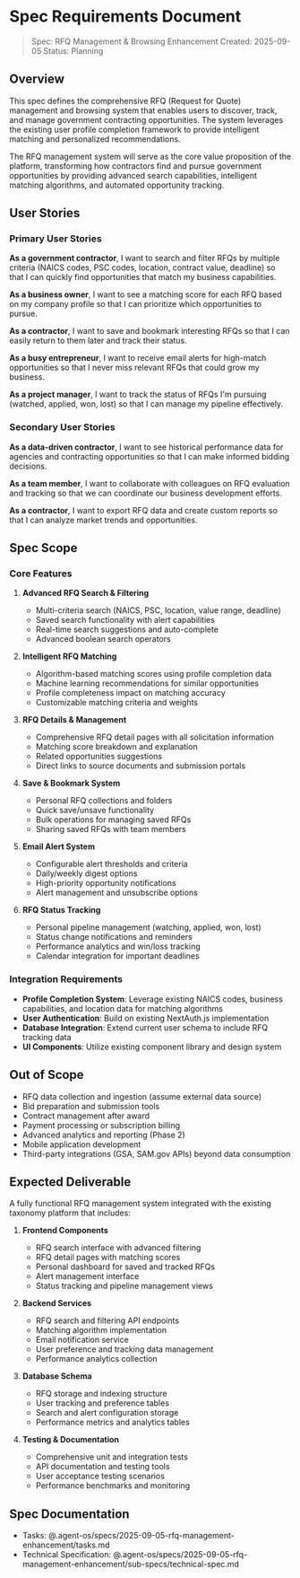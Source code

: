 # Spec Requirements Document

> Spec: RFQ Management & Browsing Enhancement
> Created: 2025-09-05
> Status: Planning

## Overview

This spec defines the comprehensive RFQ (Request for Quote) management and browsing system that enables users to discover, track, and manage government contracting opportunities. The system leverages the existing user profile completion framework to provide intelligent matching and personalized recommendations.

The RFQ management system will serve as the core value proposition of the platform, transforming how contractors find and pursue government opportunities by providing advanced search capabilities, intelligent matching algorithms, and automated opportunity tracking.

## User Stories

### Primary User Stories

**As a government contractor**, I want to search and filter RFQs by multiple criteria (NAICS codes, PSC codes, location, contract value, deadline) so that I can quickly find opportunities that match my business capabilities.

**As a business owner**, I want to see a matching score for each RFQ based on my company profile so that I can prioritize which opportunities to pursue.

**As a contractor**, I want to save and bookmark interesting RFQs so that I can easily return to them later and track their status.

**As a busy entrepreneur**, I want to receive email alerts for high-match opportunities so that I never miss relevant RFQs that could grow my business.

**As a project manager**, I want to track the status of RFQs I'm pursuing (watched, applied, won, lost) so that I can manage my pipeline effectively.

### Secondary User Stories

**As a data-driven contractor**, I want to see historical performance data for agencies and contracting opportunities so that I can make informed bidding decisions.

**As a team member**, I want to collaborate with colleagues on RFQ evaluation and tracking so that we can coordinate our business development efforts.

**As a contractor**, I want to export RFQ data and create custom reports so that I can analyze market trends and opportunities.

## Spec Scope

### Core Features

1. **Advanced RFQ Search & Filtering**
   - Multi-criteria search (NAICS, PSC, location, value range, deadline)
   - Saved search functionality with alert capabilities
   - Real-time search suggestions and auto-complete
   - Advanced boolean search operators

2. **Intelligent RFQ Matching**
   - Algorithm-based matching scores using profile completion data
   - Machine learning recommendations for similar opportunities
   - Profile completeness impact on matching accuracy
   - Customizable matching criteria and weights

3. **RFQ Details & Management**
   - Comprehensive RFQ detail pages with all solicitation information
   - Matching score breakdown and explanation
   - Related opportunities suggestions
   - Direct links to source documents and submission portals

4. **Save & Bookmark System**
   - Personal RFQ collections and folders
   - Quick save/unsave functionality
   - Bulk operations for managing saved RFQs
   - Sharing saved RFQs with team members

5. **Email Alert System**
   - Configurable alert thresholds and criteria
   - Daily/weekly digest options
   - High-priority opportunity notifications
   - Alert management and unsubscribe options

6. **RFQ Status Tracking**
   - Personal pipeline management (watching, applied, won, lost)
   - Status change notifications and reminders
   - Performance analytics and win/loss tracking
   - Calendar integration for important deadlines

### Integration Requirements

- **Profile Completion System**: Leverage existing NAICS codes, business capabilities, and location data for matching algorithms
- **User Authentication**: Build on existing NextAuth.js implementation
- **Database Integration**: Extend current user schema to include RFQ tracking data
- **UI Components**: Utilize existing component library and design system

## Out of Scope

- RFQ data collection and ingestion (assume external data source)
- Bid preparation and submission tools
- Contract management after award
- Payment processing or subscription billing
- Advanced analytics and reporting (Phase 2)
- Mobile application development
- Third-party integrations (GSA, SAM.gov APIs) beyond data consumption

## Expected Deliverable

A fully functional RFQ management system integrated with the existing taxonomy platform that includes:

1. **Frontend Components**
   - RFQ search interface with advanced filtering
   - RFQ detail pages with matching scores
   - Personal dashboard for saved and tracked RFQs
   - Alert management interface
   - Status tracking and pipeline management views

2. **Backend Services**
   - RFQ search and filtering API endpoints
   - Matching algorithm implementation
   - Email notification service
   - User preference and tracking data management
   - Performance analytics collection

3. **Database Schema**
   - RFQ storage and indexing structure
   - User tracking and preference tables
   - Search and alert configuration storage
   - Performance metrics and analytics tables

4. **Testing & Documentation**
   - Comprehensive unit and integration tests
   - API documentation and testing tools
   - User acceptance testing scenarios
   - Performance benchmarks and monitoring

## Spec Documentation

- Tasks: @.agent-os/specs/2025-09-05-rfq-management-enhancement/tasks.md
- Technical Specification: @.agent-os/specs/2025-09-05-rfq-management-enhancement/sub-specs/technical-spec.md
